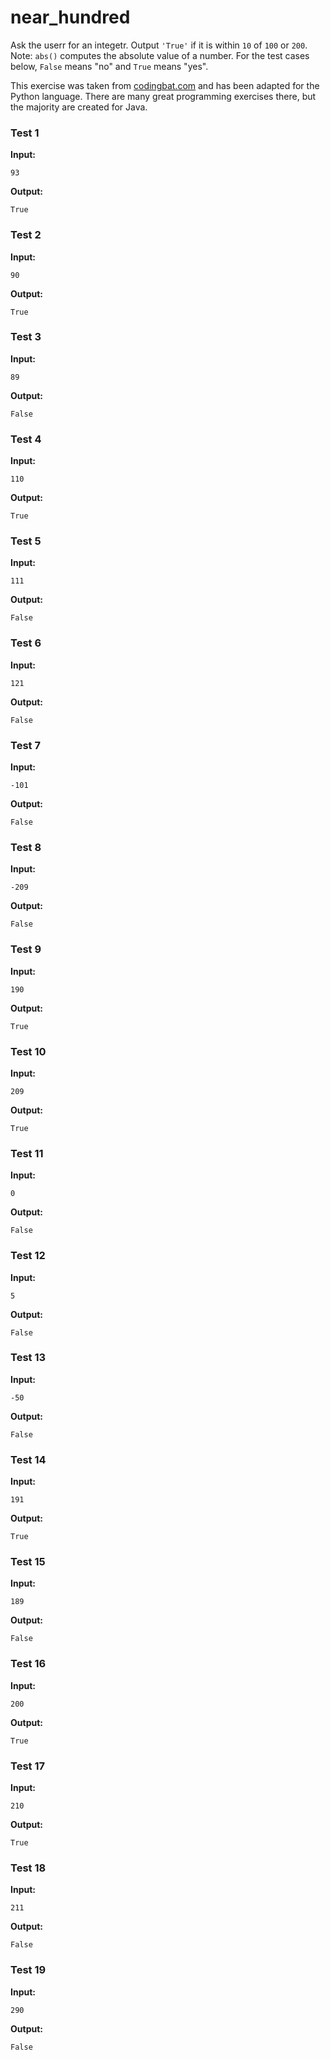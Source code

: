 # near_hundred





Ask the userr for an integetr. Output `'True'` if it is within `10` of `100` or `200`. Note: `abs()` computes the absolute value of a number. For the test cases below, `False` means "no" and `True` means "yes".

This exercise was taken from [codingbat.com](https://codingbat.com/prob/p184004) and has been adapted for the Python language. There are many great programming exercises there, but the majority are created for Java.






### Test 1
**Input:**
```
93
```
**Output:**
```
True
```
### Test 2
**Input:**
```
90
```
**Output:**
```
True
```
### Test 3
**Input:**
```
89
```
**Output:**
```
False
```
### Test 4
**Input:**
```
110
```
**Output:**
```
True
```
### Test 5
**Input:**
```
111
```
**Output:**
```
False
```
### Test 6
**Input:**
```
121
```
**Output:**
```
False
```
### Test 7
**Input:**
```
-101
```
**Output:**
```
False
```
### Test 8
**Input:**
```
-209
```
**Output:**
```
False
```
### Test 9
**Input:**
```
190
```
**Output:**
```
True
```
### Test 10
**Input:**
```
209
```
**Output:**
```
True
```
### Test 11
**Input:**
```
0
```
**Output:**
```
False
```
### Test 12
**Input:**
```
5
```
**Output:**
```
False
```
### Test 13
**Input:**
```
-50
```
**Output:**
```
False
```
### Test 14
**Input:**
```
191
```
**Output:**
```
True
```
### Test 15
**Input:**
```
189
```
**Output:**
```
False
```
### Test 16
**Input:**
```
200
```
**Output:**
```
True
```
### Test 17
**Input:**
```
210
```
**Output:**
```
True
```
### Test 18
**Input:**
```
211
```
**Output:**
```
False
```
### Test 19
**Input:**
```
290
```
**Output:**
```
False
```

